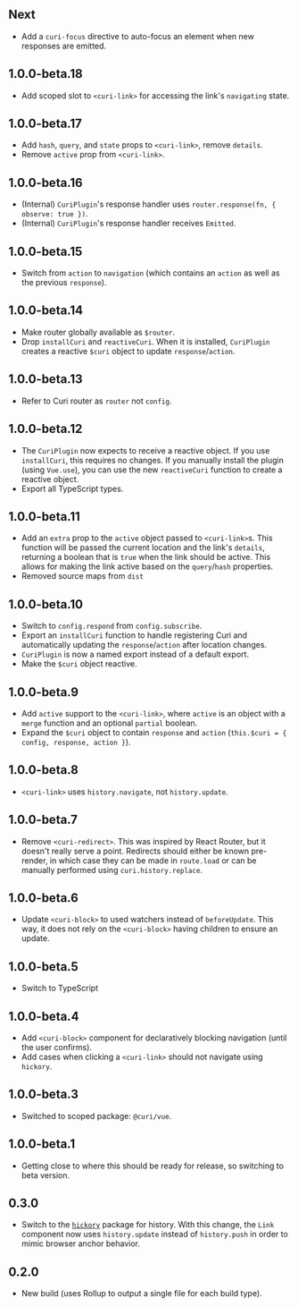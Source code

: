 ## Next

* Add a `curi-focus` directive to auto-focus an element when new responses are emitted.

## 1.0.0-beta.18

* Add scoped slot to `<curi-link>` for accessing the link's `navigating` state.

## 1.0.0-beta.17

* Add `hash`, `query`, and `state` props to `<curi-link>`, remove `details`.
* Remove `active` prop from `<curi-link>`.

## 1.0.0-beta.16

* (Internal) `CuriPlugin`'s response handler uses `router.response(fn, { observe: true })`.
* (Internal) `CuriPlugin`'s response handler receives `Emitted`.

## 1.0.0-beta.15

* Switch from `action` to `navigation` (which contains an `action` as well as the previous `response`).

## 1.0.0-beta.14

* Make router globally available as `$router`.
* Drop `installCuri` and `reactiveCuri`. When it is installed, `CuriPlugin` creates a reactive `$curi` object to update `response`/`action`.

## 1.0.0-beta.13

* Refer to Curi router as `router` not `config`.

## 1.0.0-beta.12

* The `CuriPlugin` now expects to receive a reactive object. If you use `installCuri`, this requires no changes. If you manually install the plugin (using `Vue.use`), you can use the new `reactiveCuri` function to create a reactive object.
* Export all TypeScript types.

## 1.0.0-beta.11

* Add an `extra` prop to the `active` object passed to `<curi-link>`s. This function will be passed the current location and the link's `details`, returning a boolean that is `true` when the link should be active. This allows for making the link active based on the `query`/`hash` properties.
* Removed source maps from `dist`

## 1.0.0-beta.10

* Switch to `config.respond` from `config.subscribe`.
* Export an `installCuri` function to handle registering Curi and automatically updating the `response`/`action` after location changes.
* `CuriPlugin` is now a named export instead of a default export.
* Make the `$curi` object reactive.

## 1.0.0-beta.9

* Add `active` support to the `<curi-link>`, where `active` is an object with a `merge` function and an optional `partial` boolean.
* Expand the `$curi` object to contain `response` and `action` (`this.$curi = { config, response, action }`).

## 1.0.0-beta.8

* `<curi-link>` uses `history.navigate`, not `history.update`.

## 1.0.0-beta.7

* Remove `<curi-redirect>`. This was inspired by React Router, but it doesn't really serve a point. Redirects should either be known pre-render, in which case they can be made in `route.load` or can be manually performed using `curi.history.replace`.

## 1.0.0-beta.6

* Update `<curi-block>` to used watchers instead of `beforeUpdate`. This way, it does not rely on the `<curi-block>` having children to ensure an update.

## 1.0.0-beta.5

* Switch to TypeScript

## 1.0.0-beta.4

* Add `<curi-block>` component for declaratively blocking navigation (until the user confirms).
* Add cases when clicking a `<curi-link>` should not navigate using `hickory`.

## 1.0.0-beta.3

* Switched to scoped package: `@curi/vue`.

## 1.0.0-beta.1

* Getting close to where this should be ready for release, so switching to beta version.

## 0.3.0

* Switch to the [`hickory`](https://github.com/pshrmn/hickory) package for history. With this change, the `Link` component now uses `history.update` instead of `history.push` in order to mimic browser anchor behavior.

## 0.2.0

* New build (uses Rollup to output a single file for each build type).
